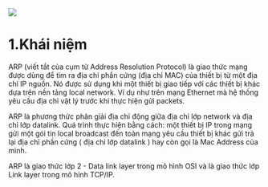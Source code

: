 <img src="https://www.totolink.vn/public/uploads/img_post/arp-la-gi-muc-dich-va-cach-thuc-hoat-dong-cua-arp-1.jpg">

# 1.Khái niệm
ARP (viết tắt của cụm từ Address Resolution Protocol) là giao thức mạng được dùng để tìm ra địa chỉ phần cứng (địa chỉ MAC) của thiết bị từ một địa chỉ IP nguồn. Nó được sử dụng khi một thiết bị giao tiếp với các thiết bị khác dựa trên nền tảng local network. Ví dụ như trên mạng Ethernet mà hệ thống yêu cầu địa chỉ vật lý trước khi thực hiện gửi packets. 

ARP là phương thức phân giải địa chỉ động giữa địa chỉ lớp network và địa chỉ lớp datalink. Quá trình thực hiện bằng cách: một thiết bị IP trong mạng gửi một gói tin local broadcast đến toàn mạng yêu cầu thiết bị khác gửi trả lại địa chỉ phần cứng ( địa chỉ lớp datalink ) hay còn gọi là Mac Address của mình.
 
ARP là giao thức lớp 2 - Data link layer trong mô hình OSI và là giao thức lớp Link layer trong mô hình TCP/IP.
 
